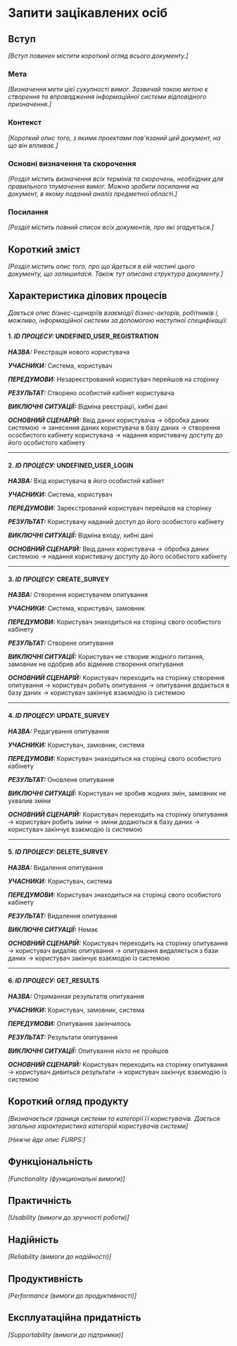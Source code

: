 # Запити зацікавлених осіб

## Вступ

*[Вступ повинен містити короткий огляд всього документу.]*

### Мета 

*[Визначення мети цієї сукупності вимог. Зазвичай такою метою є створення та впровадження 
 інформаційної системи відповідного призначення.]*

### Контекст

*[Короткий опис того, з якими проектами пов'язаний цей документ, на що він впливає.]*


### Основні визначення та скорочення

*[Розділ містить визначення всіх термінів та скорочень, необхідних для правильного
тлумачення вимог. Можна зробити посилання на документ, в якому поданий аналіз предметної області.]*


### Посилання

*[Розділ містить повний список всіх документів, про які згадується.]*


## Короткий зміст

*[Розділ містить опис того, про що йдеться в еій частині цього документу, що залишилася. 
Також тут описана структура документу.]*

## Характеристика ділових процесів

*Дається опис бізнес-сценаріїв взаємодії бізнес-акторів, робітників і, можливо, інформаційної системи за допомогою наступної
специфікації:*

   
#### 1. ***ID ПРОЦЕСУ:*** UNDEFINED_USER_REGISTRATION
    
   ***НАЗВА:*** Реєстрація нового користувача
    
   ***УЧАСНИКИ:*** Система, користувач

   ***ПЕРЕДУМОВИ:*** Незареєстрований користувач перейшов на сторінку

   ***РЕЗУЛЬТАТ:*** Створено особистий кабінет користувача

   ***ВИКЛЮЧНІ СИТУАЦІЇ:*** Відміна реєстрації, хибні дані

   ***ОСНОВНИЙ СЦЕНАРІЙ:*** Ввід даних користувача → обробка даних системою → занесення даних користувача в базу даних → створення ососбистого кабінету користувача → надання користивачу доступу до його особистого кабінету 

---

#### 2. ***ID ПРОЦЕСУ:*** UNDEFINED_USER_LOGIN
    
   ***НАЗВА:*** Вхід користувача в його особистий кабінет
    
   ***УЧАСНИКИ:*** Система, користувач

   ***ПЕРЕДУМОВИ:*** Зареєстрований користувач перейшов на сторінку

   ***РЕЗУЛЬТАТ:*** Користувачу наданий доступ до його особистого кабінету

   ***ВИКЛЮЧНІ СИТУАЦІЇ:*** Відміна входу, хибні дані

   ***ОСНОВНИЙ СЦЕНАРІЙ:*** Ввід даних користувача → обробка даних системою → надання користивачу доступу до його особистого кабінету 
   
---   
   
#### 3. ***ID ПРОЦЕСУ:*** CREATE_SURVEY
    
   ***НАЗВА:*** Створення користувачем опитування
    
   ***УЧАСНИКИ:*** Система, користувач, замовник

   ***ПЕРЕДУМОВИ:*** Користувач знаходиться на сторінці свого особистого кабінету

   ***РЕЗУЛЬТАТ:*** Створене опитування

   ***ВИКЛЮЧНІ СИТУАЦІЇ:*** Користувач не створив жодного питання, замовник не одобрив або відмінив створення опитування

   ***ОСНОВНИЙ СЦЕНАРІЙ:*** Користувач переходить на сторінку створення опитування → користувач робить опитування → опитування додається в базу даних → користувач закінчує взаємодію із системою
   
---   
   
#### 4. ***ID ПРОЦЕСУ:*** UPDATE_SURVEY
    
   ***НАЗВА:*** Редагування опитування
    
   ***УЧАСНИКИ:*** Користувач, замовник, система

   ***ПЕРЕДУМОВИ:*** Користувач знаходиться на сторінці свого особистого кабінету

   ***РЕЗУЛЬТАТ:*** Оновлене опитування

   ***ВИКЛЮЧНІ СИТУАЦІЇ:*** Користувач не зробив жодних змін, замовник не ухвалив зміни

   ***ОСНОВНИЙ СЦЕНАРІЙ:*** Користувач переходить на сторінку опитування → користувач робить зміни → зміни додаються в базу даних → користувач закінчує взаємодію із системою
   
---   
   
#### 5. ***ID ПРОЦЕСУ:*** DELETE_SURVEY
    
   ***НАЗВА:*** Видалення опитування
    
   ***УЧАСНИКИ:*** Користувач, система

   ***ПЕРЕДУМОВИ:*** Користувач знаходиться на сторінці свого особистого кабінету

   ***РЕЗУЛЬТАТ:*** Видалення опитування

   ***ВИКЛЮЧНІ СИТУАЦІЇ:*** Немає

   ***ОСНОВНИЙ СЦЕНАРІЙ:*** Користувач переходить на сторінку опитування → користувач видаляє опитування → опитування видаляється з бази даних → користувач закінчує взаємодію із системою
   
---   
   
#### 6. ***ID ПРОЦЕСУ:*** GET_RESULTS
    
   ***НАЗВА:*** Отриманная результатів опитування
    
   ***УЧАСНИКИ:*** Користувач, замовник, система

   ***ПЕРЕДУМОВИ:*** Опитування закінчилось

   ***РЕЗУЛЬТАТ:*** Результати опитування

   ***ВИКЛЮЧНІ СИТУАЦІЇ:*** Опитування ніхто не пройшов

   ***ОСНОВНИЙ СЦЕНАРІЙ:*** Користувач переходить на сторінку опитування → користувач дивиться результати → користувач закінчує взаємодію із системою

## Короткий огляд продукту

*[Визначається границя системи та категорії її користувачів. Дається загальна характеристика категорій користувачів
системи]*

*[Нижче йде опис FURPS:]*


## Функціональність

*[Functionality (функциональні вимоги)]*

## Практичність

*[Usability (вимоги до зручності роботи)]*

## Надійність

*[Reliability (вимоги до надійності)]*

## Продуктивність

*[Performance (вимоги до продуктивності)]*

## Експлуатаційна придатність

*[Supportability (вимоги до підтримки)]*
